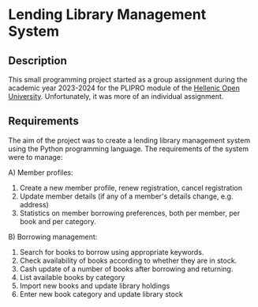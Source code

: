 # Lending Library Management System

## Description
This small programming project started as a group assignment during the academic year 2023-2024 for the PLIPRO module of the [Hellenic Open University](https://www.eap.gr/). Unfortunately, it was more of an individual assignment.

## Requirements
The aim of the project was to create a lending library management system using the Python programming language. The requirements of the system were to manage:

A) Member profiles: 
  1. Create a new member profile, renew registration, cancel registration
  2. Update member details (if any of a member's details change, e.g. address) 
  3. Statistics on member borrowing preferences, both per member, per book and per category.


B) Borrowing management: 
  1. Search for books to borrow using appropriate keywords. 
  2. Check availability of books according to whether they are in stock.
  3. Cash update of a number of books after borrowing and returning. 
  4. List available books by category 
  5. Import new books and update library holdings
  6. Enter new book category and update library stock
